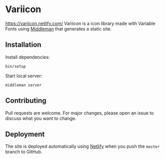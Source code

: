 # Variicon

https://variicon.netlify.com/
Variicon is a icon library made with Variable Fonts using [Middleman](https://middlemanapp.com/) that generates a static site.

## Installation
Install dependencies:
```Setup
bin/setup
```
Start local server:
```Middleman
middleman server
```
## Contributing
Pull requests are welcome. For major changes, please open an issue to discuss what you want to change.

## Deployment
The site is deployed automatically using [Netlify](https://www.netlify.com/) when you push the `master` branch to GitHub.

